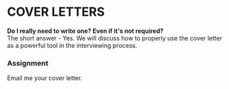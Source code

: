 # COVER LETTERS 
  
**Do I really need to write one? Even if it's not required?**  
The short answer - Yes. We will discuss how to properly use the cover letter as a powerful tool in the interviewing process.  
  
### Assignment  
Email me your cover letter.
